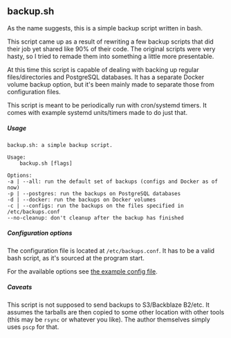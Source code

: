 ## backup.sh

As the name suggests, this is a simple backup script written in bash.

This script came up as a result of rewriting a few backup scripts that
did their job yet shared like 90% of their code. The original scripts
were very hasty, so I tried to remade them into something a little more
presentable.

At this time this script is capable of dealing with backing up regular
files/directories and PostgreSQL databases. It has a separate Docker
volume backup option, but it's been mainly made to separate those from
configuration files.

This script is meant to be periodically run with cron/systemd timers.
It comes with example systemd units/timers made to do just that.

##### Usage

    backup.sh: a simple backup script.

    Usage:
        backup.sh [flags]

    Options:
    -a | --all: run the default set of backups (configs and Docker as of now)
    -p | --postgres: run the backups on PostgreSQL databases
    -d | --docker: run the backups on Docker volumes
    -c | --configs: run the backups on the files specified in /etc/backups.conf
    --no-cleanup: don't cleanup after the backup has finished

##### Configuration options

The configuration file is located at `/etc/backups.conf`. It has to be a
valid bash script, as it's sourced at the program start.

For the available options see [the example config file](backups.conf.example).

##### Caveats

This script is not supposed to send backups to S3/Backblaze B2/etc. It assumes
the tarballs are then copied to some other location with other tools (this may
be `rsync` or whatever you like). The author themselves simply uses `pscp` for
that.
